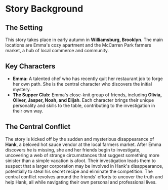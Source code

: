 # Story Background

## The Setting
This story takes place in early autumn in **Williamsburg, Brooklyn**. The main locations are Emma's cozy apartment and the McCarren Park farmers market, a hub of local commerce and community.

## Key Characters
*   **Emma:** A talented chef who has recently quit her restaurant job to forge her own path. She is the central character who discovers the initial mystery.
*   **The Supper Club:** Emma's close-knit group of friends, including **Olivia, Oliver, Jasper, Noah, and Elijah**. Each character brings their unique personality and skills to the table, contributing to the investigation in their own way.

## The Central Conflict
The story is kicked off by the sudden and mysterious disappearance of **Hank**, a beloved hot sauce vendor at the local farmers market. After Emma discovers he is missing, she and her friends begin to investigate, uncovering a web of strange circumstances that suggest something more sinister than a simple vacation is afoot. Their investigation leads them to suspect that a larger corporation may be involved in Hank's disappearance, potentially to steal his secret recipe and eliminate the competition. The central conflict revolves around the friends' efforts to uncover the truth and help Hank, all while navigating their own personal and professional lives.